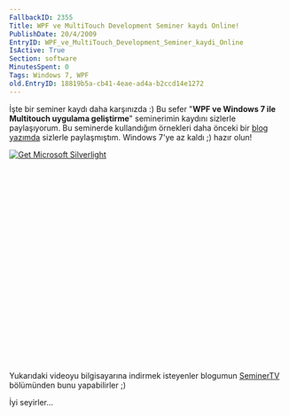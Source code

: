 ```yaml
---
FallbackID: 2355
Title: WPF ve MultiTouch Development Seminer kaydı Online!
PublishDate: 20/4/2009
EntryID: WPF_ve_MultiTouch_Development_Seminer_kaydi_Online
IsActive: True
Section: software
MinutesSpent: 0
Tags: Windows 7, WPF
old.EntryID: 18819b5a-cb41-4eae-ad4a-b2ccd14e1272
---
```

İşte bir seminer kaydı daha karşınızda :) Bu sefer "**WPF ve Windows 7
ile Multitouch uygulama geliştirme**" seminerimin kaydını sizlerle
paylaşıyorum. Bu seminerde kullandığım örnekleri daha önceki bir [blog
yazımda](http://daron.yondem.com/tr/post/7be5f55f-130b-4149-ae6b-9e643b362f38)
sizlerle paylaşmıştım. Windows 7'ye az kaldı ;) hazır olun!

<div style="width:512px;height:384px;">

[![Get Microsoft
Silverlight](http://go2.microsoft.com/fwlink/?LinkId=108181)](http://go2.microsoft.com/fwlink/?LinkID=124807)

</div>

Yukarıdaki videoyu bilgisayarına indirmek isteyenler blogumun
[SeminerTV](http://daron.yondem.com/tr/formatpage.aspx?path=seminertv.format.html)
bölümünden bunu yapabilirler ;)

İyi seyirler...


